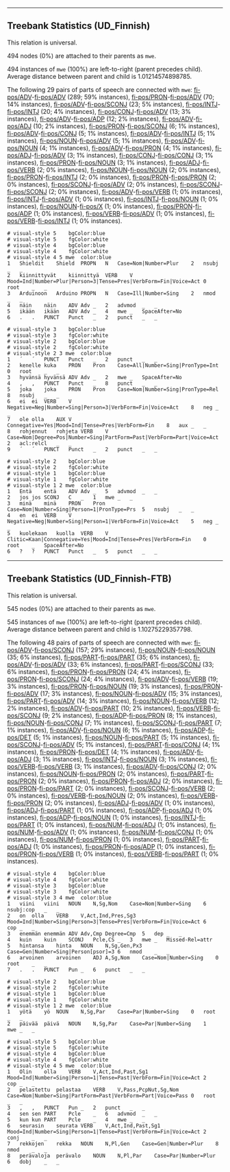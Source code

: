 

--------------------------------------------------------------------------------

## Treebank Statistics (UD_Finnish)

This relation is universal.

494 nodes (0%) are attached to their parents as `mwe`.

494 instances of `mwe` (100%) are left-to-right (parent precedes child).
Average distance between parent and child is 1.01214574898785.

The following 29 pairs of parts of speech are connected with `mwe`: [fi-pos/ADV]()-[fi-pos/ADV]() (289; 59% instances), [fi-pos/PRON]()-[fi-pos/ADV]() (70; 14% instances), [fi-pos/ADV]()-[fi-pos/SCONJ]() (23; 5% instances), [fi-pos/INTJ]()-[fi-pos/INTJ]() (20; 4% instances), [fi-pos/CONJ]()-[fi-pos/ADV]() (13; 3% instances), [fi-pos/ADV]()-[fi-pos/ADP]() (12; 2% instances), [fi-pos/ADV]()-[fi-pos/ADJ]() (10; 2% instances), [fi-pos/PRON]()-[fi-pos/SCONJ]() (6; 1% instances), [fi-pos/ADV]()-[fi-pos/CONJ]() (5; 1% instances), [fi-pos/ADV]()-[fi-pos/INTJ]() (5; 1% instances), [fi-pos/NOUN]()-[fi-pos/ADV]() (5; 1% instances), [fi-pos/ADV]()-[fi-pos/NOUN]() (4; 1% instances), [fi-pos/ADV]()-[fi-pos/PRON]() (4; 1% instances), [fi-pos/ADJ]()-[fi-pos/ADV]() (3; 1% instances), [fi-pos/CONJ]()-[fi-pos/CONJ]() (3; 1% instances), [fi-pos/PRON]()-[fi-pos/NOUN]() (3; 1% instances), [fi-pos/ADJ]()-[fi-pos/VERB]() (2; 0% instances), [fi-pos/NOUN]()-[fi-pos/NOUN]() (2; 0% instances), [fi-pos/PRON]()-[fi-pos/INTJ]() (2; 0% instances), [fi-pos/PRON]()-[fi-pos/PRON]() (2; 0% instances), [fi-pos/SCONJ]()-[fi-pos/ADV]() (2; 0% instances), [fi-pos/SCONJ]()-[fi-pos/SCONJ]() (2; 0% instances), [fi-pos/ADV]()-[fi-pos/VERB]() (1; 0% instances), [fi-pos/INTJ]()-[fi-pos/ADV]() (1; 0% instances), [fi-pos/INTJ]()-[fi-pos/NOUN]() (1; 0% instances), [fi-pos/NOUN]()-[fi-pos/X]() (1; 0% instances), [fi-pos/PRON]()-[fi-pos/ADP]() (1; 0% instances), [fi-pos/VERB]()-[fi-pos/ADV]() (1; 0% instances), [fi-pos/VERB]()-[fi-pos/INTJ]() (1; 0% instances).


~~~ conllu
# visual-style 5	bgColor:blue
# visual-style 5	fgColor:white
# visual-style 4	bgColor:blue
# visual-style 4	fgColor:white
# visual-style 4 5 mwe	color:blue
1	Shieldit	Shield	PROPN	N	Case=Nom|Number=Plur	2	nsubj	_	_
2	kiinnittyvät	kiinnittyä	VERB	V	Mood=Ind|Number=Plur|Person=3|Tense=Pres|VerbForm=Fin|Voice=Act	0	root	_	_
3	Arduinoon	Arduino	PROPN	N	Case=Ill|Number=Sing	2	nmod	_	_
4	näin	näin	ADV	Adv	_	2	advmod	_	_
5	ikään	ikään	ADV	Adv	_	4	mwe	_	SpaceAfter=No
6	.	.	PUNCT	Punct	_	2	punct	_	_

~~~


~~~ conllu
# visual-style 3	bgColor:blue
# visual-style 3	fgColor:white
# visual-style 2	bgColor:blue
# visual-style 2	fgColor:white
# visual-style 2 3 mwe	color:blue
1	´	´	PUNCT	Punct	_	2	punct	_	_
2	kenelle	kuka	PRON	Pron	Case=All|Number=Sing|PronType=Int	0	root	_	_
3	hyvänsä	hyvänsä	ADV	Adv	_	2	mwe	_	SpaceAfter=No
4	,	,	PUNCT	Punct	_	8	punct	_	_
5	joka	joka	PRON	Pron	Case=Nom|Number=Sing|PronType=Rel	8	nsubj	_	_
6	ei	ei	VERB	V	Negative=Neg|Number=Sing|Person=3|VerbForm=Fin|Voice=Act	8	neg	_	_
7	ole	olla	AUX	V	Connegative=Yes|Mood=Ind|Tense=Pres|VerbForm=Fin	8	aux	_	_
8	rohjennut	rohjeta	VERB	V	Case=Nom|Degree=Pos|Number=Sing|PartForm=Past|VerbForm=Part|Voice=Act	2	acl:relcl	_	_
9	´	´	PUNCT	Punct	_	2	punct	_	_

~~~


~~~ conllu
# visual-style 2	bgColor:blue
# visual-style 2	fgColor:white
# visual-style 1	bgColor:blue
# visual-style 1	fgColor:white
# visual-style 1 2 mwe	color:blue
1	Entä	entä	ADV	Adv	_	5	advmod	_	_
2	jos	jos	SCONJ	C	_	1	mwe	_	_
3	minä	minä	PRON	Pron	Case=Nom|Number=Sing|Person=1|PronType=Prs	5	nsubj	_	_
4	en	ei	VERB	V	Negative=Neg|Number=Sing|Person=1|VerbForm=Fin|Voice=Act	5	neg	_	_
5	kuolekaan	kuolla	VERB	V	Clitic=Kaan|Connegative=Yes|Mood=Ind|Tense=Pres|VerbForm=Fin	0	root	_	SpaceAfter=No
6	?	?	PUNCT	Punct	_	5	punct	_	_

~~~




--------------------------------------------------------------------------------

## Treebank Statistics (UD_Finnish-FTB)

This relation is universal.

545 nodes (0%) are attached to their parents as `mwe`.

545 instances of `mwe` (100%) are left-to-right (parent precedes child).
Average distance between parent and child is 1.10275229357798.

The following 48 pairs of parts of speech are connected with `mwe`: [fi-pos/ADV]()-[fi-pos/SCONJ]() (157; 29% instances), [fi-pos/NOUN]()-[fi-pos/NOUN]() (35; 6% instances), [fi-pos/PART]()-[fi-pos/PART]() (35; 6% instances), [fi-pos/ADV]()-[fi-pos/ADV]() (33; 6% instances), [fi-pos/PART]()-[fi-pos/SCONJ]() (33; 6% instances), [fi-pos/PRON]()-[fi-pos/PRON]() (24; 4% instances), [fi-pos/PRON]()-[fi-pos/SCONJ]() (24; 4% instances), [fi-pos/ADV]()-[fi-pos/VERB]() (19; 3% instances), [fi-pos/PRON]()-[fi-pos/NOUN]() (19; 3% instances), [fi-pos/PRON]()-[fi-pos/ADV]() (17; 3% instances), [fi-pos/NOUN]()-[fi-pos/ADV]() (15; 3% instances), [fi-pos/PART]()-[fi-pos/ADV]() (14; 3% instances), [fi-pos/NOUN]()-[fi-pos/VERB]() (12; 2% instances), [fi-pos/ADV]()-[fi-pos/PART]() (10; 2% instances), [fi-pos/VERB]()-[fi-pos/SCONJ]() (9; 2% instances), [fi-pos/ADP]()-[fi-pos/PRON]() (8; 1% instances), [fi-pos/NOUN]()-[fi-pos/CONJ]() (7; 1% instances), [fi-pos/SCONJ]()-[fi-pos/PART]() (7; 1% instances), [fi-pos/ADV]()-[fi-pos/NOUN]() (6; 1% instances), [fi-pos/ADP]()-[fi-pos/DET]() (5; 1% instances), [fi-pos/NOUN]()-[fi-pos/PART]() (5; 1% instances), [fi-pos/SCONJ]()-[fi-pos/ADV]() (5; 1% instances), [fi-pos/PART]()-[fi-pos/CONJ]() (4; 1% instances), [fi-pos/PRON]()-[fi-pos/DET]() (4; 1% instances), [fi-pos/ADV]()-[fi-pos/ADJ]() (3; 1% instances), [fi-pos/INTJ]()-[fi-pos/NOUN]() (3; 1% instances), [fi-pos/VERB]()-[fi-pos/VERB]() (3; 1% instances), [fi-pos/ADV]()-[fi-pos/CONJ]() (2; 0% instances), [fi-pos/NOUN]()-[fi-pos/PRON]() (2; 0% instances), [fi-pos/PART]()-[fi-pos/PRON]() (2; 0% instances), [fi-pos/PRON]()-[fi-pos/ADJ]() (2; 0% instances), [fi-pos/PRON]()-[fi-pos/PART]() (2; 0% instances), [fi-pos/SCONJ]()-[fi-pos/VERB]() (2; 0% instances), [fi-pos/VERB]()-[fi-pos/NOUN]() (2; 0% instances), [fi-pos/VERB]()-[fi-pos/PRON]() (2; 0% instances), [fi-pos/ADJ]()-[fi-pos/ADV]() (1; 0% instances), [fi-pos/ADJ]()-[fi-pos/PART]() (1; 0% instances), [fi-pos/ADP]()-[fi-pos/ADJ]() (1; 0% instances), [fi-pos/ADP]()-[fi-pos/NOUN]() (1; 0% instances), [fi-pos/INTJ]()-[fi-pos/PART]() (1; 0% instances), [fi-pos/NUM]()-[fi-pos/ADJ]() (1; 0% instances), [fi-pos/NUM]()-[fi-pos/ADV]() (1; 0% instances), [fi-pos/NUM]()-[fi-pos/CONJ]() (1; 0% instances), [fi-pos/NUM]()-[fi-pos/PRON]() (1; 0% instances), [fi-pos/PART]()-[fi-pos/ADJ]() (1; 0% instances), [fi-pos/PRON]()-[fi-pos/ADP]() (1; 0% instances), [fi-pos/PRON]()-[fi-pos/VERB]() (1; 0% instances), [fi-pos/VERB]()-[fi-pos/PART]() (1; 0% instances).


~~~ conllu
# visual-style 4	bgColor:blue
# visual-style 4	fgColor:white
# visual-style 3	bgColor:blue
# visual-style 3	fgColor:white
# visual-style 3 4 mwe	color:blue
1	viini	viini	NOUN	N,Sg,Nom	Case=Nom|Number=Sing	6	nsubj:cop	_	_
2	on	olla	VERB	V,Act,Ind,Pres,Sg3	Mood=Ind|Number=Sing|Person=3|Tense=Pres|VerbForm=Fin|Voice=Act	6	cop	_	_
3	enemmän	enemmän	ADV	Adv,Cmp	Degree=Cmp	5	dep	_	_
4	kuin	kuin	SCONJ	Pcle,CS	_	3	mwe	_	Missed-Rel=attr
5	hintansa	hinta	NOUN	N,Sg,Gen,Px3	Case=Gen|Number=Sing|Person[psor]=3	6	nmod	_	_
6	arvoinen	arvoinen	ADJ	A,Sg,Nom	Case=Nom|Number=Sing	0	root	_	_
7	.	.	PUNCT	Pun	_	6	punct	_	_

~~~


~~~ conllu
# visual-style 2	bgColor:blue
# visual-style 2	fgColor:white
# visual-style 1	bgColor:blue
# visual-style 1	fgColor:white
# visual-style 1 2 mwe	color:blue
1	yötä	yö	NOUN	N,Sg,Par	Case=Par|Number=Sing	0	root	_	_
2	päivää	päivä	NOUN	N,Sg,Par	Case=Par|Number=Sing	1	mwe	_	_

~~~


~~~ conllu
# visual-style 5	bgColor:blue
# visual-style 5	fgColor:white
# visual-style 4	bgColor:blue
# visual-style 4	fgColor:white
# visual-style 4 5 mwe	color:blue
1	Olin	olla	VERB	V,Act,Ind,Past,Sg1	Mood=Ind|Number=Sing|Person=1|Tense=Past|VerbForm=Fin|Voice=Act	2	cop	_	_
2	pelastettu	pelastaa	VERB	V,Pass,PcpNut,Sg,Nom	Case=Nom|Number=Sing|PartForm=Past|VerbForm=Part|Voice=Pass	0	root	_	_
3	,	,	PUNCT	Pun	_	2	punct	_	_
4	sen	sen	PART	Pcle	_	6	advmod	_	_
5	kun	kun	PART	Pcle	_	4	mwe	_	_
6	seurasin	seurata	VERB	V,Act,Ind,Past,Sg1	Mood=Ind|Number=Sing|Person=1|Tense=Past|VerbForm=Fin|Voice=Act	2	conj	_	_
7	rekkojen	rekka	NOUN	N,Pl,Gen	Case=Gen|Number=Plur	8	nmod	_	_
8	perävaloja	perävalo	NOUN	N,Pl,Par	Case=Par|Number=Plur	6	dobj	_	_

~~~


